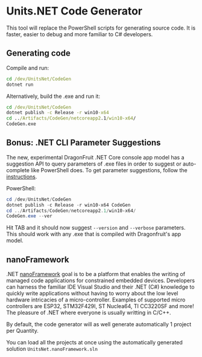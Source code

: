 # Units.NET Code Generator
This tool will replace the PowerShell scripts for generating source code.
It is faster, easier to debug and more familiar to C# developers.

## Generating code
Compile and run:
```cmd
cd /dev/UnitsNet/CodeGen
dotnet run
```

Alternatively, build the .exe and run it:
```cmd
cd /dev/UnitsNet/CodeGen
dotnet publish -c Release -r win10-x64
cd ../Artifacts/CodeGen/netcoreapp2.1/win10-x64/
CodeGen.exe
```

## Bonus: .NET CLI Parameter Suggestions
The new, experimental DragonFruit .NET Core console app model has a suggestion API to query parameters of .exe files in order to suggest or auto-complete like PowerShell does.
To get parameter suggestions, follow the [instructions](https://github.com/dotnet/command-line-api/wiki/Features-overview#suggestions).

PowerShell:
```powershell
cd /dev/UnitsNet/CodeGen
dotnet publish -c Release -r win10-x64 CodeGen
cd ../Artifacts/CodeGen/netcoreapp2.1/win10-x64/
CodeGen.exe --ver
```

Hit TAB and it should now suggest `--version` and `--verbose` parameters.
This should work with any .exe that is compiled with Dragonfruit's app model.

## nanoFramework

.NET [nanoFramework](https://github.com/nanoframework/Home) goal is to be a platform that enables the writing of managed code applications for constrained embedded devices. Developers can harness the familiar IDE Visual Studio and their .NET (C#) knowledge to quickly write applications without having to worry about the low level hardware intricacies of a micro-controller. Examples of supported micro controllers are ESP32, STM32F429I, ST Nuclea64, TI CC3220SF and more! The pleasure of .NET where everyone is usually writting in C/C++.

By default, the code generator will as well generate automatically 1 project per Quantity.

You can load all the projects at once using the automatically generated solution ```UnitsNet.nanoFramework.sln```
